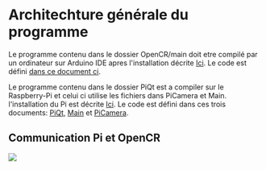 # Architechture générale du programme

Le programme contenu dans le dossier OpenCR/main doit etre compilé par un ordinateur sur Arduino IDE apres l'installation décrite [Ici](../README.md). Le code est défini [dans ce document ci](OpenCR/main/README.md).

Le programme contenu dans le dossier PiQt est a compiler sur le Raspberry-Pi et celui ci utilise les fichiers dans PiCamera et Main. l'installation du Pi est décrite [Ici](../README.md). Le code est défini dans ces trois documents: [PiQt](PiQt/README.md), [Main](Main/README.md) et [PiCamera](PiCamera/README.md).


## Communication Pi et OpenCR

<img src="../../Documentation/Images/flowchartcode.png">

